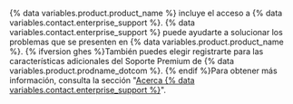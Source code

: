 {% data variables.product.product_name %} incluye el acceso a {% data variables.contact.enterprise_support %}. {% data variables.contact.enterprise_support %} puede ayudarte a solucionar los problemas que se presenten en {% data variables.product.product_name %}. {% ifversion ghes %}También puedes elegir registrarte para las características adicionales del Soporte Premium de {% data variables.product.prodname_dotcom %}. {% endif %}Para obtener más información, consulta la sección "[Acerca {% data variables.contact.enterprise_support %}](/admin/enterprise-support/overview/about-github-enterprise-support)".
